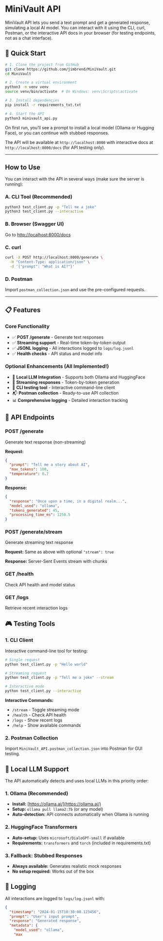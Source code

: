 # MiniVault API

MiniVault API lets you send a text prompt and get a generated response, simulating a local AI model. You can interact with it using the CLI, curl, Postman, or the interactive API docs in your browser (for testing endpoints, not as a chat interface).

## 🚀 Quick Start

```bash
# 1. Clone the project from GitHub
git clone https://github.com/jimbrend/MiniVault.git
cd MiniVault

# 2. Create a virtual environment
python3 -m venv venv
source venv/bin/activate  # On Windows: venv\Scripts\activate

# 3. Install dependencies
pip install -r requirements_txt.txt

# 4. Start the API
python3 minivault_api.py
```

On first run, you’ll see a prompt to install a local model (Ollama or Hugging Face), or you can continue with stubbed responses.

The API will be available at `http://localhost:8000` with interactive docs at `http://localhost:8000/docs` (for API testing only).

---

## How to Use

You can interact with the API in several ways (make sure the server is running):

### **A. CLI Tool (Recommended)**
```bash
python3 test_client.py -p "Tell me a joke"
python3 test_client.py --interactive
```

### **B. Browser (Swagger UI)**
Go to [http://localhost:8000/docs](http://localhost:8000/docs)

### **C. curl**
```bash
curl -X POST http://localhost:8000/generate \
  -H "Content-Type: application/json" \
  -d '{"prompt": "What is AI?"}'
```

### **D. Postman**
Import `postman_collection.json` and use the pre-configured requests.

---

## 📋 Features

### Core Functionality
- ✅ **POST /generate** - Generate text responses
- ✅ **Streaming support** - Real-time token-by-token output
- ✅ **JSONL logging** - All interactions logged to `logs/log.jsonl`
- ✅ **Health checks** - API status and model info

### Optional Enhancements (All Implemented!)
- 🤖 **Local LLM Integration** - Supports both Ollama and HuggingFace
- 🌊 **Streaming responses** - Token-by-token generation
- 🧪 **CLI testing tool** - Interactive command-line client
- 📬 **Postman collection** - Ready-to-use API collection
- 📊 **Comprehensive logging** - Detailed interaction tracking

## 🔧 API Endpoints

### POST /generate
Generate text response (non-streaming)

**Request:**
```json
{
  "prompt": "Tell me a story about AI",
  "max_tokens": 100,
  "temperature": 0.7
}
```

**Response:**
```json
{
  "response": "Once upon a time, in a digital realm...",
  "model_used": "ollama",
  "tokens_generated": 45,
  "processing_time_ms": 1250.5
}
```

### POST /generate/stream
Generate streaming text response

**Request:** Same as above with optional `"stream": true`

**Response:** Server-Sent Events stream with chunks

### GET /health
Check API health and model status

### GET /logs
Retrieve recent interaction logs

## 🎮 Testing Tools

### 1. CLI Client
Interactive command-line tool for testing:

```bash
# Single request
python test_client.py -p "Hello world"

# Streaming request
python test_client.py -p "Tell me a joke" --stream

# Interactive mode
python test_client.py --interactive
```

**Interactive Commands:**
- `/stream` - Toggle streaming mode
- `/health` - Check API health
- `/logs` - Show recent logs
- `/help` - Show available commands

### 2. Postman Collection
Import `MiniVault_API.postman_collection.json` into Postman for GUI testing.

## 🤖 Local LLM Support

The API automatically detects and uses local LLMs in this priority order:

### 1. Ollama (Recommended)
- **Install:** [https://ollama.ai/](https://ollama.ai/)
- **Setup:** `ollama pull llama2:7b` (or any model)
- **Auto-detection:** API connects automatically when Ollama is running

### 2. HuggingFace Transformers
- **Auto-setup:** Uses `microsoft/DialoGPT-small` if available
- **Requirements:** `transformers` and `torch` (included in requirements.txt)

### 3. Fallback: Stubbed Responses
- **Always available:** Generates realistic mock responses
- **No setup required:** Works out of the box

## 📝 Logging

All interactions are logged to `logs/log.jsonl` with:

```json
{
  "timestamp": "2024-01-15T10:30:00.123456",
  "prompt": "User's input prompt",
  "response": "Generated response",
  "metadata": {
    "model_used": "ollama",
    "max